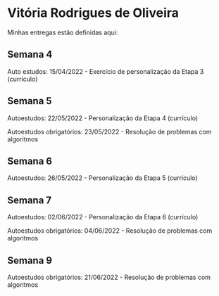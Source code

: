 # Vitória Rodrigues de Oliveira 

Minhas entregas estão definidas aqui:
## Semana 4

Auto estudos:
15/04/2022 - Exercício de personalização da Etapa 3 (currículo)
<a href="https://github.com/Rodriguess123/modulo2a/tree/main/03_AUT_EST_ENTREGA/Semana%204"></a>


## Semana 5

Autoestudos:
22/05/2022 - Personalização da Etapa 4 (currículo)
<a href="https://github.com/Rodriguess123/modulo2a/tree/main/03_AUT_EST_ENTREGA/Semana%205"></a>

Autoestudos obrigatórios:
23/05/2022 - Resolução de problemas com algoritmos
<a href="https://github.com/Rodriguess123/modulo2a/tree/main/04_AUT_EST_EX_OBRIGATORIOS/Semana%205/Exercicio1"></a>


## Semana 6

Autoestudos:
26/05/2022 - Personalização da Etapa 5 (currículo)
<a href="https://github.com/Rodriguess123/modulo2a/tree/main/03_AUT_EST_ENTREGA/Semana%206"></a>

## Semana 7

Autoestudos:
02/06/2022 - Personalização da Etapa 6 (currículo)
<a href="https://github.com/Rodriguess123/modulo2a/tree/main/03_AUT_EST_ENTREGA/Semana%207"></a>

Autoestudos obrigatórios:
04/06/2022 - Resolução de problemas com algoritmos
<a href="https://github.com/Rodriguess123/modulo2a/tree/main/04_AUT_EST_EX_OBRIGATORIOS/Semana%207"></a>

## Semana 9

Autoestudos obrigatórios:
21/06/2022 - Resolução de problemas com algoritmos
<a href="https://github.com/Rodriguess123/modulo2a/tree/main/04_AUT_EST_EX_OBRIGATORIOS/Semana%209"></a>
